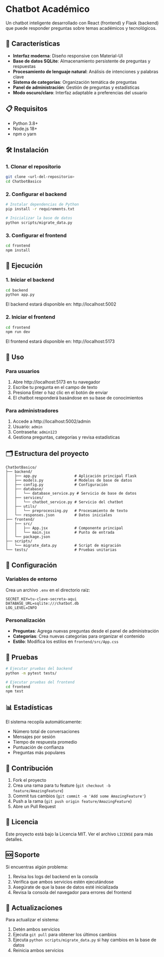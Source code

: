 # Chatbot Académico

Un chatbot inteligente desarrollado con React (frontend) y Flask (backend) que puede responder preguntas sobre temas académicos y tecnológicos.

## 🚀 Características

- **Interfaz moderna**: Diseño responsive con Material-UI
- **Base de datos SQLite**: Almacenamiento persistente de preguntas y respuestas
- **Procesamiento de lenguaje natural**: Análisis de intenciones y palabras clave
- **Sistema de categorías**: Organización temática de preguntas
- **Panel de administración**: Gestión de preguntas y estadísticas
- **Modo oscuro/claro**: Interfaz adaptable a preferencias del usuario

## 📋 Requisitos

- Python 3.8+
- Node.js 18+
- npm o yarn

## 🛠️ Instalación

### 1. Clonar el repositorio
```bash
git clone <url-del-repositorio>
cd ChatbotBasico
```

### 2. Configurar el backend
```bash
# Instalar dependencias de Python
pip install -r requirements.txt

# Inicializar la base de datos
python scripts/migrate_data.py
```

### 3. Configurar el frontend
```bash
cd frontend
npm install
```

## 🚀 Ejecución

### 1. Iniciar el backend
```bash
cd backend
python app.py
```
El backend estará disponible en: http://localhost:5002

### 2. Iniciar el frontend
```bash
cd frontend
npm run dev
```
El frontend estará disponible en: http://localhost:5173

## 📖 Uso

### Para usuarios
1. Abre http://localhost:5173 en tu navegador
2. Escribe tu pregunta en el campo de texto
3. Presiona Enter o haz clic en el botón de enviar
4. El chatbot responderá basándose en su base de conocimientos

### Para administradores
1. Accede a http://localhost:5002/admin
2. Usuario: `admin`
3. Contraseña: `admin123`
4. Gestiona preguntas, categorías y revisa estadísticas

## 🗂️ Estructura del proyecto

```
ChatbotBasico/
├── backend/
│   ├── app.py                 # Aplicación principal Flask
│   ├── models.py              # Modelos de base de datos
│   ├── config.py              # Configuración
│   ├── database/
│   │   └── database_service.py # Servicio de base de datos
│   ├── services/
│   │   └── chatbot_service.py # Servicio del chatbot
│   ├── utils/
│   │   └── preprocessing.py   # Procesamiento de texto
│   └── responses.json         # Datos iniciales
├── frontend/
│   ├── src/
│   │   ├── App.jsx            # Componente principal
│   │   └── main.jsx           # Punto de entrada
│   └── package.json
├── scripts/
│   └── migrate_data.py        # Script de migración
└── tests/                     # Pruebas unitarias
```

## 🔧 Configuración

### Variables de entorno
Crea un archivo `.env` en el directorio raíz:

```env
SECRET_KEY=tu-clave-secreta-aqui
DATABASE_URL=sqlite:///chatbot.db
LOG_LEVEL=INFO
```

### Personalización
- **Preguntas**: Agrega nuevas preguntas desde el panel de administración
- **Categorías**: Crea nuevas categorías para organizar el contenido
- **Estilo**: Modifica los estilos en `frontend/src/App.css`

## 🧪 Pruebas

```bash
# Ejecutar pruebas del backend
python -m pytest tests/

# Ejecutar pruebas del frontend
cd frontend
npm test
```

## 📊 Estadísticas

El sistema recopila automáticamente:
- Número total de conversaciones
- Mensajes por sesión
- Tiempo de respuesta promedio
- Puntuación de confianza
- Preguntas más populares

## 🤝 Contribución

1. Fork el proyecto
2. Crea una rama para tu feature (`git checkout -b feature/AmazingFeature`)
3. Commit tus cambios (`git commit -m 'Add some AmazingFeature'`)
4. Push a la rama (`git push origin feature/AmazingFeature`)
5. Abre un Pull Request

## 📝 Licencia

Este proyecto está bajo la Licencia MIT. Ver el archivo `LICENSE` para más detalles.

## 🆘 Soporte

Si encuentras algún problema:
1. Revisa los logs del backend en la consola
2. Verifica que ambos servicios estén ejecutándose
3. Asegúrate de que la base de datos esté inicializada
4. Revisa la consola del navegador para errores del frontend

## 🔄 Actualizaciones

Para actualizar el sistema:
1. Detén ambos servicios
2. Ejecuta `git pull` para obtener los últimos cambios
3. Ejecuta `python scripts/migrate_data.py` si hay cambios en la base de datos
4. Reinicia ambos servicios
